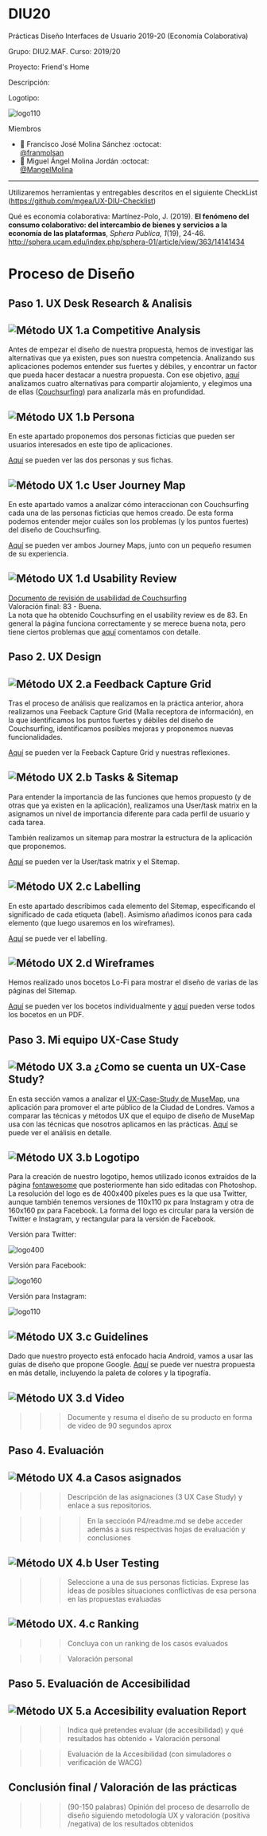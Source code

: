 # DIU20
Prácticas Diseño Interfaces de Usuario 2019-20 (Economía Colaborativa) 

Grupo: DIU2.MAF.  Curso: 2019/20

Proyecto: 
Friend's Home

Descripción: 


Logotipo: 

![logo110](img/logo110.png)


Miembros
 * :bust_in_silhouette:  Francisco José Molina Sánchez     :octocat:  
  [@franmolsan](https://github.com/franmolsan)
 * :bust_in_silhouette:  Miguel Ángel Molina Jordán     :octocat:  
  [@MangelMolina](https://github.com/MangelMolina)

----- 

 Utilizaremos herramientas y entregables descritos en el siguiente CheckList (https://github.com/mgea/UX-DIU-Checklist)


Qué es economia colaborativa: Martínez-Polo, J. (2019). **El fenómeno del consumo colaborativo: del intercambio de bienes y servicios a la economía de las plataformas**, *Sphera Publica, 1*(19), 24-46. http://sphera.ucam.edu/index.php/sphera-01/article/view/363/14141434


# Proceso de Diseño 

## Paso 1. UX Desk Research & Analisis 

![Método UX](img/Competitive.png) 1.a Competitive Analysis
-----
Antes de empezar el diseño de nuestra propuesta, hemos de investigar las alternativas que ya existen, 
pues son nuestra competencia. Analizando sus aplicaciones podemos entender sus fuertes y débiles, y encontrar un factor que pueda hacer destacar a nuestra propuesta. Con ese objetivo, [aquí](P1/README.md) analizamos cuatro alternativas para compartir alojamiento, y elegimos una de ellas ([Couchsurfing](https://www.couchsurfing.com/)) para analizarla más en profundidad.

![Método UX](img/Persona.png) 1.b Persona
-----
En este apartado proponemos dos personas ficticias que pueden ser usuarios interesados en este tipo de aplicaciones.

[Aquí](P1/README.md) se pueden ver las dos personas y sus fichas.


![Método UX](img/JourneyMap.png) 1.c User Journey Map
----
En este apartado vamos a analizar cómo interaccionan con Couchsurfing cada una de las personas ficticias que hemos creado. De esta forma podemos entender mejor cuáles son los problemas (y los puntos fuertes) del diseño de Couchsurfing.

[Aquí](P1/README.md) se pueden ver ambos Journey Maps, junto con un pequeño resumen de su experiencia.

![Método UX](img/usabilityReview.png) 1.d Usability Review
----
[Documento de revisión de usabilidad de Couchsurfing](P1/UsabilityReviewCouchsurfing.pdf)  
Valoración final: 83 - Buena.  
La nota que ha obtenido Couchsurfing en el usability review es de 83. En general la página funciona correctamente y se merece buena nota, pero tiene ciertos problemas que [aquí](P1/README.md) comentamos con detalle.


## Paso 2. UX Design  


![Método UX](img/feedback-capture-grid.png) 2.a Feedback Capture Grid
----

Tras el proceso de análisis que realizamos en la práctica anterior, ahora realizamos una Feeback Capture Grid (Malla receptora de información),
en la que identificamos los puntos fuertes y débiles del diseño de Couchsurfing, identificamos posibles  mejoras y proponemos nuevas funcionalidades.

[Aquí](P2/README.md) se pueden ver la Feeback Capture Grid y nuestras reflexiones.

![Método UX](img/Sitemap.png) 2.b Tasks & Sitemap 
-----
Para entender la importancia de las funciones que hemos propuesto (y de otras que ya existen en la
aplicación), realizamos una User/task matrix en la asignamos un nivel de importancia diferente para cada
perfil de usuario y cada tarea.

También realizamos un sitemap para mostrar la estructura de la aplicación que proponemos. 

[Aquí](P2/README.md) se pueden ver la User/task matrix y el Sitemap.

![Método UX](img/labelling.png) 2.c Labelling 
----

En este apartado describimos cada elemento del Sitemap, especificando el significado de cada etiqueta (label). Asimismo añadimos iconos para cada elemento (que luego usaremos en los wireframes).

[Aquí](P2/README.md) se puede ver el labelling.

![Método UX](img/Wireframes.png) 2.d Wireframes
-----

Hemos realizado unos bocetos Lo-Fi para mostrar el diseño de varias de las páginas del Sitemap.

[Aquí](P2/README.md) se pueden ver los bocetos individualmente y [aquí](P2/BocetoLofi.pdf) pueden verse todos los bocetos en un PDF.


## Paso 3. Mi equipo UX-Case Study 


![Método UX](img/moodboard.png) 3.a ¿Como se cuenta un UX-Case Study?
-----
En esta sección vamos a analizar el [UX-Case-Study de MuseMap](https://blog.prototypr.io/musemap-street-art-app-ux-case-study-9bec6a99823b), una aplicación para promover el arte público de la Ciudad de Londres. Vamos a comparar las técnicas y métodos UX que el equipo de diseño de MuseMap usa con las técnicas que nosotros aplicamos en las prácticas. [Aquí](P3/README.md) se puede ver el análisis en detalle.

![Método UX](img/landing-page.png)  3.b Logotipo
----

Para la creación de nuestro logotipo, hemos utilizado iconos extraídos de la página [fontawesome](https://fontawesome.com/) que posteriormente han sido editadas con Photoshop.
La resolución del logo es de 400x400 píxeles pues es la que usa Twitter, aunque también tenemos versiones de 110x110 px para Instagram y otra de 160x160 px para Facebook. La forma del logo es circular para la versión de Twitter e Instagram, y rectangular para la versión de Facebook.


Versión para Twitter:

![logo400](img/logo400.png)

Versión para Facebook:

![logo160](img/logo160.png)

Versión para Instagram:

![logo110](img/logo110.png)



![Método UX](img/guidelines.png) 3.c Guidelines
----

Dado que nuestro proyecto está enfocado hacia Android, vamos a usar las guías de diseño que propone Google. [Aquí](P3/README.md) se puede ver nuestra propuesta en más detalle, incluyendo la paleta de colores y la tipografía.

![Método UX](img/mockup.png)  3.d Video
----

>>> Documente y resuma el diseño de su producto en forma de video de 90 segundos aprox


## Paso 4. Evaluación 


![Método UX](img/ABtesting.png) 4.a Casos asignados
----


>>> Descripción de las asignaciones (3 UX Case Study) y enlace a  sus repositorios.

>>>> En la seccioón P4/readme.md se debe acceder además a sus respectivas hojas de evaluación y conclusiones 


![Método UX](img/usability-testing.png) 4.b User Testing
----

>>> Seleccione a una de sus personas ficticias. Exprese las ideas de posibles situaciones conflictivas de esa persona en las propuestas evaluadas


![Método UX](img/Survey.png). 4.c Ranking 
----

>>> Concluya con un ranking de los casos evaluados 

>>> Valoración personal 


## Paso 5. Evaluación de Accesibilidad  


![Método UX](img/Accesibility.png)  5.a Accesibility evaluation Report
----

>>> Indica qué pretendes evaluar (de accesibilidad) y qué resultados has obtenido + Valoración personal

>>> Evaluación de la Accesibilidad (con simuladores o verificación de WACG) 



## Conclusión final / Valoración de las prácticas


>>> (90-150 palabras) Opinión del proceso de desarrollo de diseño siguiendo metodología UX y valoración (positiva /negativa) de los resultados obtenidos  












